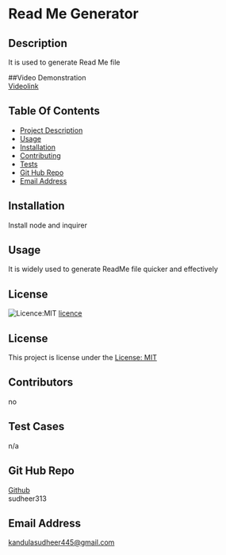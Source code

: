 
  # Read Me Generator
  ## Description
  It is used to generate Read Me file

##Video Demonstration<br>
[Videolink](https://drive.google.com/file/d/1arcAQ1DKXlp5ARww0NYt8srPjvLTCczZ/view)
 
  ## Table Of Contents
  - [Project Description](#description)
  - [Usage](#usage)
  - [Installation](#installation)
  - [Contributing](#contributors)
  - [Tests](#tests)
  - [Git Hub Repo](#username)
  - [Email Address](#email)


  
 
  ## Installation 
  Install node and inquirer
  
## Usage
  It is widely used to generate ReadMe file quicker and effectively 
 
   ## License
   ![Licence:MIT](https://img.shields.io/badge/License-MIT-yellow.svg)
   [licence](this.licence)
   ## License
This project is license under the [License: MIT](https://opensource.org/licenses/MIT)
   
   ## Contributors
   no
   
   ## Test Cases
   n/a
   
  ## Git Hub Repo
  [Github](https://github.com/sudheer313)<br>
  sudheer313
   
  
  ## Email Address
  kandulasudheer445@gmail.com
   
